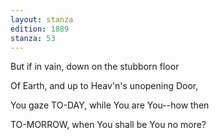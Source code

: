 ```yaml
---
layout: stanza
edition: 1889
stanza: 53
---
```


But if in vain, down on the stubborn floor

Of Earth, and up to Heav'n's unopening Door,

You gaze TO-DAY, while You are You--how then

TO-MORROW, when You shall be You no more?